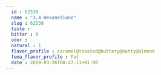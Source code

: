 ```yaml
---
  id : 62539
  name : "3,4-Hexanedione"
  slug : 62539
  taste : 
  bitter : 0
  odor : 
  natural : 1
  flavor_profile : caramel@toasted@buttery@nutty@almond
  fema_flavor_profile : Fat
  date : 2019-03-26T08:47:11+01:00
---
```



